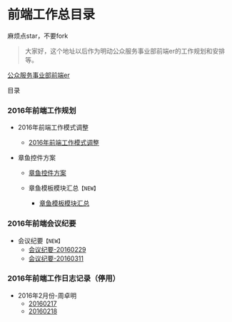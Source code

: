 # 前端工作总目录

麻烦点star，不要fork

> 大家好，这个地址以后作为明动公众服务事业部前端er的工作规划和安排等。

[公众服务事业部前端er](https://github.com/zzm1988/md)

目录

### 2016年前端工作规划

* 2016年前端工作模式调整
    * [ 2016年前端工作模式调整](https://github.com/zzm1988/md/blob/master/workPlans/2016年前端工作模式调整.md)

* 章鱼控件方案
    * [章鱼控件方案](https://github.com/zzm1988/md/blob/master/workPlans/章鱼控件方案.md)

  * 章鱼模板模块汇总`【NEW】`
      * [章鱼模板模块汇总](https://github.com/zzm1988/md/blob/master/zy-templates/01.md)

### 2016年前端会议纪要

  * 会议纪要`【NEW】`
      * [会议纪要-20160229](https://github.com/zzm1988/md/blob/master/femeeting/20160229.md)
      * [会议纪要-20160311](https://github.com/zzm1988/md/blob/master/femeeting/20160311.md)


### 2016年前端工作日志记录（停用）

* 2016年2月份-周卓明
    * [20160217](https://github.com/zzm1988/md/blob/master/logbook/zhouzhm/20160217.md)
    * [20160218](https://github.com/zzm1988/md/blob/master/logbook/zhouzhm/20160218.md)
